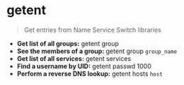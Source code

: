 # getent
> Get entries from Name Service Switch libraries
- **Get list of all groups:**
getent group
- **See the members of a group:**
getent group `group_name`
- **Get list of all services:**
getent services
- **Find a username by UID:**
getent passwd 1000
- **Perform a reverse DNS lookup:**
getent hosts `host`
